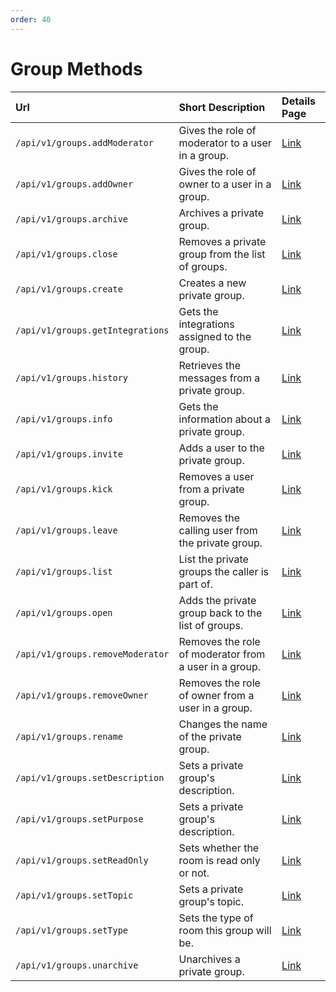 ```yaml
---
order: 40
---
```


# Group Methods
| Url | Short Description | Details Page |
| :--- | :--- | :--- |
| `/api/v1/groups.addModerator` | Gives the role of moderator to a user in a group. | [Link](addModerator.md) |
| `/api/v1/groups.addOwner` | Gives the role of owner to a user in a group. | [Link](addOwner.md) |
| `/api/v1/groups.archive` | Archives a private group. | [Link](archive.md) |
| `/api/v1/groups.close` | Removes a private group from the list of groups. | [Link](close.md) |
| `/api/v1/groups.create` | Creates a new private group. | [Link](create.md) |
| `/api/v1/groups.getIntegrations` | Gets the integrations assigned to the group. | [Link](getIntegrations.md) |
| `/api/v1/groups.history` | Retrieves the messages from a private group. | [Link](history.md) |
| `/api/v1/groups.info` | Gets the information about a private group. | [Link](info.md) |
| `/api/v1/groups.invite` | Adds a user to the private group. | [Link](invite.md) |
| `/api/v1/groups.kick` | Removes a user from a private group. | [Link](kick.md) |
| `/api/v1/groups.leave` | Removes the calling user from the private group. | [Link](leave.md) |
| `/api/v1/groups.list` | List the private groups the caller is part of. | [Link](list.md) |
| `/api/v1/groups.open` | Adds the private group back to the list of groups. | [Link](open.md) |
| `/api/v1/groups.removeModerator` | Removes the role of moderator from a user in a group. | [Link](removeModerator.md) |
| `/api/v1/groups.removeOwner` | Removes the role of owner from a user in a group. | [Link](removeOwner.md) |
| `/api/v1/groups.rename` | Changes the name of the private group. | [Link](rename.md) |
| `/api/v1/groups.setDescription` | Sets a private group's description. | [Link](setDescription.md) |
| `/api/v1/groups.setPurpose` | Sets a private group's description. | [Link](setPurpose.md) |
| `/api/v1/groups.setReadOnly` | Sets whether the room is read only or not. | [Link](setReadOnly.md) |
| `/api/v1/groups.setTopic` | Sets a private group's topic. | [Link](setTopic.md) |
| `/api/v1/groups.setType` | Sets the type of room this group will be. | [Link](setType.md) |
| `/api/v1/groups.unarchive` | Unarchives a private group. | [Link](unarchive.md) |
